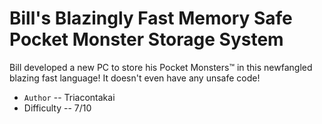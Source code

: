 # Bill's Blazingly Fast Memory Safe Pocket Monster Storage System

Bill developed a new PC to store his Pocket Monsters™ in this newfangled blazing fast language! It doesn't even have any unsafe code!

- `Author` -- Triacontakai
-  Difficulty -- 7/10
